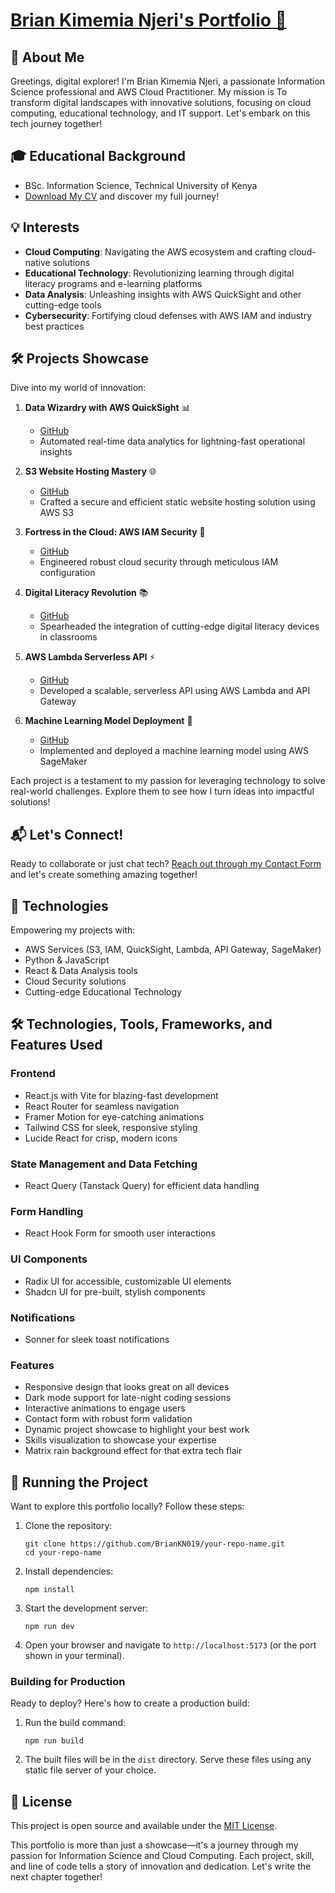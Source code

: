 # [Brian Kimemia Njeri's Portfolio 🚀](https://briankimemia-plphackathon1.vercel.app/)


## 📝 About Me
Greetings, digital explorer! I'm Brian Kimemia Njeri, a passionate Information Science professional and AWS Cloud Practitioner. My mission is To transform digital landscapes with innovative solutions, focusing on cloud computing, educational technology, and IT support. Let's embark on this tech journey together!

## 🎓 Educational Background
- BSc. Information Science, Technical University of Kenya
- [Download My CV](https://briankimemia-plphackathon1.vercel.app/Brian_Kimemia_Njeri_CV.pdf) and discover my full journey!

## 💡 Interests
- **Cloud Computing**: Navigating the AWS ecosystem and crafting cloud-native solutions
- **Educational Technology**: Revolutionizing learning through digital literacy programs and e-learning platforms
- **Data Analysis**: Unleashing insights with AWS QuickSight and other cutting-edge tools
- **Cybersecurity**: Fortifying cloud defenses with AWS IAM and industry best practices

## 🛠️ Projects Showcase
Dive into my world of innovation:

1. **Data Wizardry with AWS QuickSight** 📊
   - [GitHub](https://github.com/BrianKN019)
   - Automated real-time data analytics for lightning-fast operational insights

2. **S3 Website Hosting Mastery** 🌐
   - [GitHub](https://github.com/BrianKN019)
   - Crafted a secure and efficient static website hosting solution using AWS S3

3. **Fortress in the Cloud: AWS IAM Security** 🔐
   - [GitHub](https://github.com/BrianKN019)
   - Engineered robust cloud security through meticulous IAM configuration

4. **Digital Literacy Revolution** 📚
   - [GitHub](https://github.com/BrianKN019)
   - Spearheaded the integration of cutting-edge digital literacy devices in classrooms

5. **AWS Lambda Serverless API** ⚡
   - [GitHub](https://github.com/BrianKN019)
   - Developed a scalable, serverless API using AWS Lambda and API Gateway

6. **Machine Learning Model Deployment** 🧠
   - [GitHub](https://github.com/BrianKN019)
   - Implemented and deployed a machine learning model using AWS SageMaker

Each project is a testament to my passion for leveraging technology to solve real-world challenges. Explore them to see how I turn ideas into impactful solutions!

## 📬 Let's Connect!
Ready to collaborate or just chat tech? [Reach out through my Contact Form](https://briankn-plphackathon1.vercel.app/contact) and let's create something amazing together!

## 🚀 Technologies
Empowering my projects with:
- AWS Services (S3, IAM, QuickSight, Lambda, API Gateway, SageMaker)
- Python & JavaScript
- React & Data Analysis tools
- Cloud Security solutions
- Cutting-edge Educational Technology

## 🛠 Technologies, Tools, Frameworks, and Features Used

### Frontend
- React.js with Vite for blazing-fast development
- React Router for seamless navigation
- Framer Motion for eye-catching animations
- Tailwind CSS for sleek, responsive styling
- Lucide React for crisp, modern icons

### State Management and Data Fetching
- React Query (Tanstack Query) for efficient data handling

### Form Handling
- React Hook Form for smooth user interactions

### UI Components
- Radix UI for accessible, customizable UI elements
- Shadcn UI for pre-built, stylish components

### Notifications
- Sonner for sleek toast notifications

### Features
- Responsive design that looks great on all devices
- Dark mode support for late-night coding sessions
- Interactive animations to engage users
- Contact form with robust form validation
- Dynamic project showcase to highlight your best work
- Skills visualization to showcase your expertise
- Matrix rain background effect for that extra tech flair

## 🚀 Running the Project

Want to explore this portfolio locally? Follow these steps:

1. Clone the repository:
   ```
   git clone https://github.com/BrianKN019/your-repo-name.git
   cd your-repo-name
   ```

2. Install dependencies:
   ```
   npm install
   ```

3. Start the development server:
   ```
   npm run dev
   ```

4. Open your browser and navigate to `http://localhost:5173` (or the port shown in your terminal).

### Building for Production

Ready to deploy? Here's how to create a production build:

1. Run the build command:
   ```
   npm run build
   ```

2. The built files will be in the `dist` directory. Serve these files using any static file server of your choice.

## 📄 License

This project is open source and available under the [MIT License](LICENSE).

This portfolio is more than just a showcase—it's a journey through my passion for Information Science and Cloud Computing. Each project, skill, and line of code tells a story of innovation and dedication. Let's write the next chapter together!